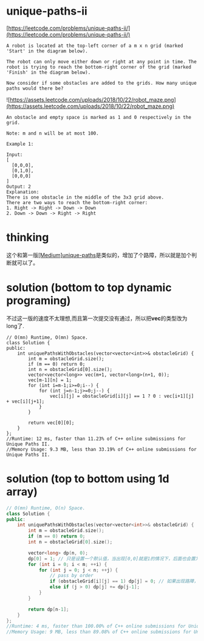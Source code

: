 # unique-paths-ii

[https://leetcode.com/problems/unique-paths-ii/](https://leetcode.com/problems/unique-paths-ii/)

```
A robot is located at the top-left corner of a m x n grid (marked 'Start' in the diagram below).

The robot can only move either down or right at any point in time. The robot is trying to reach the bottom-right corner of the grid (marked 'Finish' in the diagram below).

Now consider if some obstacles are added to the grids. How many unique paths would there be?

```
![https://assets.leetcode.com/uploads/2018/10/22/robot_maze.png](https://assets.leetcode.com/uploads/2018/10/22/robot_maze.png)
```
An obstacle and empty space is marked as 1 and 0 respectively in the grid.

Note: m and n will be at most 100.

Example 1:

Input:
[
  [0,0,0],
  [0,1,0],
  [0,0,0]
]
Output: 2
Explanation:
There is one obstacle in the middle of the 3x3 grid above.
There are two ways to reach the bottom-right corner:
1. Right -> Right -> Down -> Down
2. Down -> Down -> Right -> Right
```

# thinking

这个和第一版[[Medium]unique-paths](https://github.com/xuwenzhi/leetcode/blob/master/tree/unique-paths.md)是类似的，增加了个路障，所以就是加个判断就可以了。

# solution (bottom to top dynamic programing)

不过这一版的速度不太理想,而且第一次提交没有通过，所以把**vec**的类型改为long了.

```
// O(mn) Runtime, O(mn) Space.
class Solution {
public:
    int uniquePathsWithObstacles(vector<vector<int>>& obstacleGrid) {
        int m = obstacleGrid.size();
        if (m == 0) return 0;
        int n = obstacleGrid[0].size();
        vector<vector<long>> vec(m+1, vector<long>(n+1, 0));
        vec[m-1][n] = 1;
        for (int i=m-1;i>=0;i--) {
            for (int j=n-1;j>=0;j--) {
                vec[i][j] = obstacleGrid[i][j] == 1 ? 0 : vec[i+1][j] + vec[i][j+1];
            }
        }

        return vec[0][0];
    }
};
//Runtime: 12 ms, faster than 11.23% of C++ online submissions for Unique Paths II.
//Memory Usage: 9.3 MB, less than 33.19% of C++ online submissions for Unique Paths II.
```

# solution (top to bottom using 1d array)

```c++
// O(mn) Runtime, O(n) Space.
class Solution {
public:
    int uniquePathsWithObstacles(vector<vector<int>>& obstacleGrid) {
        int m = obstacleGrid.size();
        if (m == 0) return 0;
        int n = obstacleGrid[0].size();

        vector<long> dp(n, 0);
        dp[0] = 1; // 只是设置一个默认值，当出现[0,0]就是1的情况下，后面也会置为0
        for (int i = 0; i < m; ++i) {
            for (int j = 0; j < n; ++j) {
				// pass by order
                if (obstacleGrid[i][j] == 1) dp[j] = 0; // 如果出现路障，则所有经过这个点的路径数量都为0
                else if (j > 0) dp[j] += dp[j-1];
            }
        }

        return dp[n-1];
    }
};
//Runtime: 4 ms, faster than 100.00% of C++ online submissions for Unique Paths II.
//Memory Usage: 9 MB, less than 89.08% of C++ online submissions for Unique Paths II.
```
